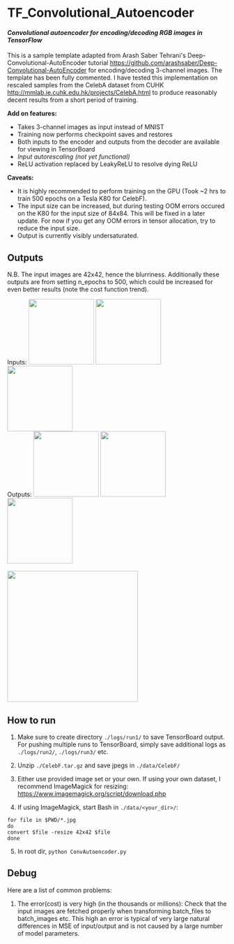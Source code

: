 # TF_Convolutional_Autoencoder
#### _Convolutional autoencoder for encoding/decoding RGB images in TensorFlow_

This is a sample template adapted from Arash Saber Tehrani's Deep-Convolutional-AutoEncoder tutorial https://github.com/arashsaber/Deep-Convolutional-AutoEncoder for encoding/decoding 3-channel images. The template has been fully commented. I have tested this implementation on rescaled samples from the CelebA dataset from CUHK http://mmlab.ie.cuhk.edu.hk/projects/CelebA.html to produce reasonably decent results from a short period of training.

**Add on features:**
* Takes 3-channel images as input instead of MNIST
* Training now performs checkpoint saves and restores
* Both inputs to the encoder and outputs from the decoder are available for viewing in TensorBoard
* _Input autorescaling (not yet functional)_
* ReLU activation replaced by LeakyReLU to resolve dying ReLU

**Caveats:**
* It is highly recommended to perform training on the GPU (Took ~2 hrs to train 500 epochs on a Tesla K80 for CelebF).
* The input size can be increased, but during testing OOM errors occured on the K80 for the input size of 84x84. This will be fixed in a later update. For now if you get any OOM errors in tensor allocation, try to reduce the input size.
* Output is currently visibly undersaturated.

## Outputs
N.B. The input images are 42x42, hence the blurriness. Additionally these outputs are from setting n_epochs to 500, which could be increased for even better results (note the cost function trend).

Inputs:
<img src="https://github.com/MrDavidYu/TF_Convolutional_Autoencoder/blob/master/sample_output/A0.png" width="150" height="150" />
<img src="https://github.com/MrDavidYu/TF_Convolutional_Autoencoder/blob/master/sample_output/B0.png" width="150" height="150" />
<img src="https://github.com/MrDavidYu/TF_Convolutional_Autoencoder/blob/master/sample_output/C0.png" width="150" height="150" />
<br>
Outputs:
<img src="https://github.com/MrDavidYu/TF_Convolutional_Autoencoder/blob/master/sample_output/A1.png" width="150" height="150" />
<img src="https://github.com/MrDavidYu/TF_Convolutional_Autoencoder/blob/master/sample_output/B1.png" width="150" height="150" />
<img src="https://github.com/MrDavidYu/TF_Convolutional_Autoencoder/blob/master/sample_output/C1.png" width="150" height="150" />
<br>
<br>
<img src="https://github.com/MrDavidYu/TF_Convolutional_Autoencoder/blob/master/sample_output/cost.png" height="300" />
## How to run
1. Make sure to create directory `./logs/run1/` to save TensorBoard output. For pushing multiple runs to TensorBoard, simply save additional logs as `./logs/run2/`, `./logs/run3/` etc.

2. Unzip `./CelebF.tar.gz` and save jpegs in `./data/CelebF/`

3. Either use provided image set or your own. If using your own dataset, I recommend ImageMagick for resizing: https://www.imagemagick.org/script/download.php

4. If using ImageMagick, start Bash in `./data/<your_dir>/`:
```
for file in $PWD/*.jpg
do
convert $file -resize 42x42 $file
done
```

5. In root dir, `python ConvAutoencoder.py`

## Debug
Here are a list of common problems:
1. The error(cost) is very high (in the thousands or millions): Check that the input images are fetched properly when transforming batch_files to batch_images etc. This high an error is typical of very large natural differences in MSE of input/output and is not caused by a large number of model parameters.
